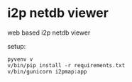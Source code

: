 # i2p netdb viewer


web based i2p netdb viewer


setup:

    pyvenv v
    v/bin/pip install -r requirements.txt
    v/bin/gunicorn i2pmap:app

